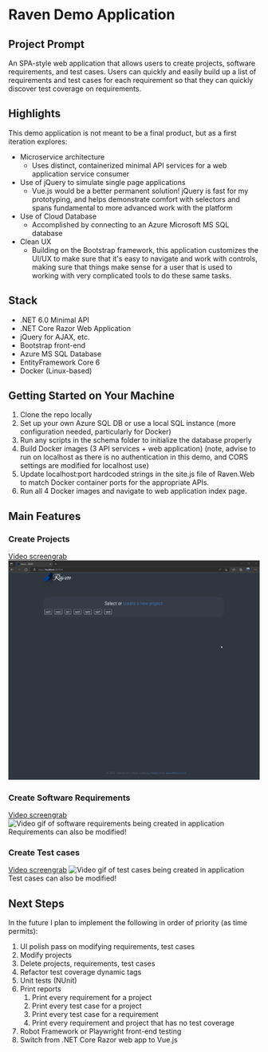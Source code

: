 # Raven Demo Application

## Project Prompt
An SPA-style web application that allows users to create projects, software requirements, and test cases. Users can quickly and easily build up a list of requirements and test cases for each requirement so that they can quickly discover test coverage on requirements.

## Highlights
This demo application is not meant to be a final product, but as a first iteration explores:
- Microservice architecture
    - Uses distinct, containerized minimal API services for a web application service consumer
- Use of jQuery to simulate single page applications
    - Vue.js would be a better permanent solution! jQuery is fast for my prototyping, and helps demonstrate comfort with selectors and spans fundamental to more advanced work with the platform
- Use of Cloud Database
    - Accomplished by connecting to an Azure Microsoft MS SQL database
- Clean UX
    - Building on the Bootstrap framework, this application customizes the UI/UX to make sure that it's easy to navigate and work with controls, making sure that things make sense for a user that is used to working with very complicated tools to do these same tasks.

## Stack
- .NET 6.0 Minimal API
- .NET Core Razor Web Application
- jQuery for AJAX, etc.
- Bootstrap front-end
- Azure MS SQL Database
- EntityFramework Core 6
- Docker (Linux-based)

## Getting Started on Your Machine
1. Clone the repo locally
2. Set up your own Azure SQL DB or use a local SQL instance (more configuration needed, particularly for Docker)
3. Run any scripts in the schema folder to initialize the database properly
4. Build Docker images (3 API services + web application) (note, advise to run on localhost as there is no authentication in this demo, and CORS settings are modified for localhost use)
5. Update localhost:port hardcoded strings in the site.js file of Raven.Web to match Docker container ports for the appropriate APIs.
6. Run all 4 Docker images and navigate to web application index page. 

## Main Features
### Create Projects
[Video screengrab](/screengrabs/CreatingProject.gif)
![Video gif of a project being created in application](/screengrabs/CreatingProject.gif)

### Create Software Requirements
[Video screengrab](/screengrabs/CreatingRequirement.gif)
![Video gif of software requirements being created in application](/screengrabs/CreatingRequirement.gif)
Requirements can also be modified!

### Create Test cases
[Video screengrab](/screengrabs/CreatingTestCases.gif)
![Video gif of test cases being created in application](/screengrabs/CreatingTestCases.gif)
Test cases can also be modified!

## Next Steps
In the future I plan to implement the following in order of priority (as time permits):
1. UI polish pass on modifying requirements, test cases
2. Modify projects
3. Delete projects, requirements, test cases
4. Refactor test coverage dynamic tags
5. Unit tests (NUnit)
6. Print reports
    1. Print every requirement for a project
    2. Print every test case for a project
    3. Print every test case for a requirement
    4. Print every requirement and project that has no test coverage
7. Robot Framework or Playwright front-end testing
8. Switch from .NET Core Razor web app to Vue.js

